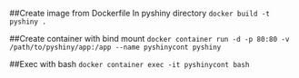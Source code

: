 ##Create image from Dockerfile
In pyshiny directory
`docker build -t pyshiny .`

##Create container with bind mount
`docker container run -d -p 80:80 -v /path/to/pyshiny/app:/app --name pyshinycont pyshiny`

##Exec with bash
`docker container exec -it pyshinycont bash` 

